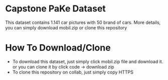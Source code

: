 # Capstone PaKe Dataset
This dataset contains 1.141 car pictures with 50 brand of cars. More details, you can simply download mobil.zip or clone this repository 

# How To Download/Clone
 - To download this dataset, just simply click mobil.zip file and download it. or you can clone it by click code -> download zip
 - To clone this repository on collab, just simply copy HTTPS
